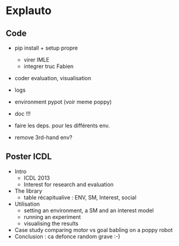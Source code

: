 # Explauto

## Code
* pip install + setup propre
    * virer IMLE
    * integrer truc Fabien
* coder evaluation, visualisation
* logs
* environment pypot (voir meme poppy)
* doc !!!

* faire les deps. pour les différents env.
* remove 3rd-hand env?

## Poster ICDL
* Intro
    * ICDL 2013
    * Interest for research and evaluation
* The library
    * table récapitualive : ENV, SM, Interest, social
* Utilisation
    * setting an environment, a SM and an interest model
    * running an experiment
    * visualising the results
* Case study comparing motor vs goal babling on a poppy robot
* Conclusion : ca defonce random grave :-)

